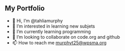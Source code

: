 ## My Portfolio
- 👋 Hi, I’m @tahliamurphy
- 👀 I’m interested in learning new subjets
- :tada: I’m currently learning programming 
- 💞️ I’m looking to collaborate on code.org and github
- 📫 How to reach me murphyt25@wpsma.org

<!---

![octocat](octocat-1696338483814.png)
![updatedoctocat](https://github.com/tahliamurphy/tahliamurphy/assets/146843527/c424c7d9-52d9-44cc-9c26-3ab4229c54ce)
